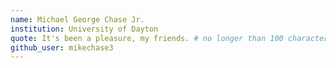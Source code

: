 ```yaml
---
name: Michael George Chase Jr.
institution: University of Dayton 
quote: It's been a pleasure, my friends. # no longer than 100 characters, avoid using quotes(") to guarantee the format remains the same.
github_user: mikechase3
---
```

